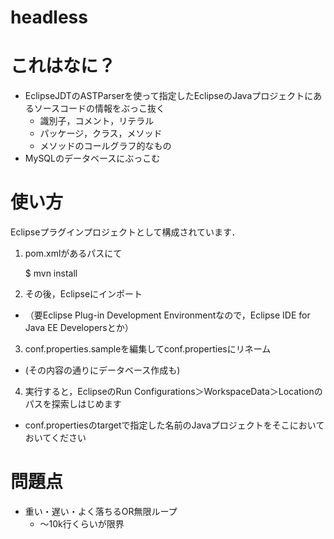 headless
========

# これはなに？
* EclipseJDTのASTParserを使って指定したEclipseのJavaプロジェクトにあるソースコードの情報をぶっこ抜く
    * 識別子，コメント，リテラル
    * パッケージ，クラス，メソッド
    * メソッドのコールグラフ的なもの
* MySQLのデータベースにぶっこむ

# 使い方
Eclipseプラグインプロジェクトとして構成されています．

1. pom.xmlがあるパスにて

    $ mvn install


2. その後，Eclipseにインポート
  - （要Eclipse Plug-in Development Environmentなので，Eclipse IDE for Java EE Developersとか）

3. conf.properties.sampleを編集してconf.propertiesにリネーム
  - (その内容の通りにデータベース作成も)

4. 実行すると，EclipseのRun Configurations＞WorkspaceData＞Locationのパスを探索しはじめます
  - conf.propertiesのtargetで指定した名前のJavaプロジェクトをそこにおいておいてください

# 問題点
* 重い・遅い・よく落ちるOR無限ループ
  * 〜10k行くらいが限界
